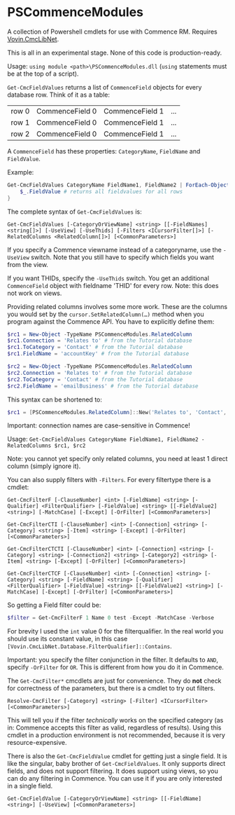 # PSCommenceModules

A collection of Powershell cmdlets for use with Commence RM. Requires [Vovin.CmcLibNet](https://github.com/arnovb-github/CmcLibNet).

This is all in an experimental stage. None of this code is production-ready.

Usage: `using module <path>\PSCommenceModules.dll` (`using` statements must be at the top of a script).

`Get-CmcFieldValues` returns a list of `CommenceField` objects for every database row. Think of it as a table:

| | | | | 
| - | - | - | - | 
| row 0 | CommenceField 0 | CommenceField 1 | ... |
| row 1 | CommenceField 0 | CommenceField 1 | ... |
| row 2 | CommenceField 0 | CommenceField 1 | ... |

A `CommenceField` has these properties: `CategoryName`, `FieldName` and `FieldValue`. 

Example:

```powershell
Get-CmcFieldValues CategoryName FieldName1, FieldName2 | ForEach-Object {
    $_.FieldValue # returns all fieldvalues for all rows
}
```

The complete syntax of `Get-CmcFieldValues` is:

`Get-CmcFieldValues [-CategoryOrViewName] <string> [[-FieldNames] <string[]>] [-UseView] [-UseThids] [-Filters <ICursorFilter[]>] [-RelatedColumns <RelatedColumn[]>] [<CommonParameters>]`

If you specify a Commence viewname instead of a categoryname, use the `-UseView` switch. Note that you still have to specify which fields you want from the view.

If you want THIDs, specify the `-UseThids` switch. You get an additional `CommenceField` object with fieldname 'THID' for every row. Note: this does not work on views.

Providing related columns involves some more work. These are the columns you would set by the `cursor.SetRelatedColumn(…)` method when you program against the Commence API.
You have to explicitly define them:

```powershell
$rc1 = New-Object -TypeName PSCommenceModules.RelatedColumn
$rc1.Connection = 'Relates to' # from the Tutorial database
$rc1.ToCategory = 'Contact' # from the Tutorial database
$rc1.FieldName = 'accountKey' # from the Tutorial database

$rc2 = New-Object -TypeName PSCommenceModules.RelatedColumn
$rc2.Connection = 'Relates to' # from the Tutorial database
$rc2.ToCategory = 'Contact' # from the Tutorial database
$rc2.FieldName = 'emailBusiness' # from the Tutorial database
```

This syntax can be shortened to:
```powershell
$rc1 = [PSCommenceModules.RelatedColumn]::New('Relates to', 'Contact','accountKey')
```

Important: connection names are case-sensitive in Commence!

Usage:
`Get-CmcFieldValues CategoryName FieldName1, FieldName2 -RelatedColumns $rc1, $rc2`

Note: you cannot yet specify only related columns, you need at least 1 direct column (simply ignore it).

You can also supply filters with `-Filters`. For every filtertype there is a cmdlet:

`Get-CmcFilterF [-ClauseNumber] <int> [-FieldName] <string> [-Qualifier] <FilterQualifier> [-FieldValue] <string> [[-FieldValue2] <string>] [-MatchCase] [-Except] [-OrFilter] [<CommonParameters>]`

`Get-CmcFilterCTI [-ClauseNumber] <int> [-Connection] <string> [-Category] <string> [-Item] <string> [-Except] [-OrFilter] [<CommonParameters>]`

`Get-CmcFilterCTCTI [-ClauseNumber] <int> [-Connection] <string> [-Category] <string> [-Connection2] <string> [-Category2] <string> [-Item] <string> [-Except] [-OrFilter] [<CommonParameters>]`

`Get-CmcFilterCTCF [-ClauseNumber] <int> [-Connection] <string> [-Category] <string> [-FieldName] <string> [-Qualifier] <FilterQualifier> [-FieldValue] <string> [[-FieldValue2] <string>] [-MatchCase] [-Except] [-OrFilter] [<CommonParameters>]`

So getting a Field filter could be:

```powershell
$filter = Get-CmcFilterF 1 Name 0 test -Except -MatchCase -Verbose
```

For brevity I used the `int` value 0 for the filterqualifier. In the real world you should use its constant value, in this case `[Vovin.CmcLibNet.Database.FilterQualifier]::Contains`.

Important: you specify the filter conjunction in the filter. It defaults to `AND`, specify `-OrFilter` for `OR`. This is different from how you do it in Commence.

The `Get-CmcFilter*` cmcdlets are just for convenience. They do **not** check for correctness of the parameters, but there is a cmdlet to try out filters. 

`Resolve-CmcFilter [-Category] <string> [-Filter] <ICursorFilter> [<CommonParameters>]`

This will tell you if the filter *technically* works on the specified category (as in: Commence accepts this filter as valid, regardless of results). Using this cmdlet in a production environment is not recommended, because it is very resource-expensive.

There is also the `Get-CmcFieldValue` cmdlet for getting just a single field. It is like the singular, baby brother of `Get-CmcFieldValues`. It only supports direct fields, and does not support filtering. It does support using views, so you can do any filtering in Commence. You can use it if you are only interested in a single field.

`Get-CmcFieldValue [-CategoryOrViewName] <string> [[-FieldName] <string>] [-UseView] [<CommonParameters>]`
